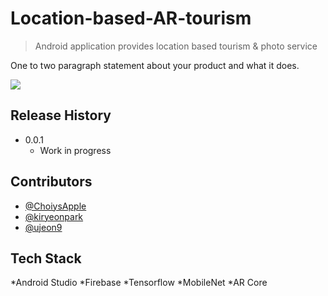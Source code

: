 ﻿# Location-based-AR-tourism
> Android application provides location based tourism &amp; photo service

One to two paragraph statement about your product and what it does.

![](header.png)


## Release History

* 0.0.1
    * Work in progress

## Contributors
* [@ChoiysApple](https://github.com/ChoiysApple)
* [@kiryeonpark](https://github.com/kiryeonpark)
* [@ujeon9](https://github.com/ujeon9)


## Tech Stack
*Android Studio
*Firebase
*Tensorflow
*MobileNet
*AR Core
